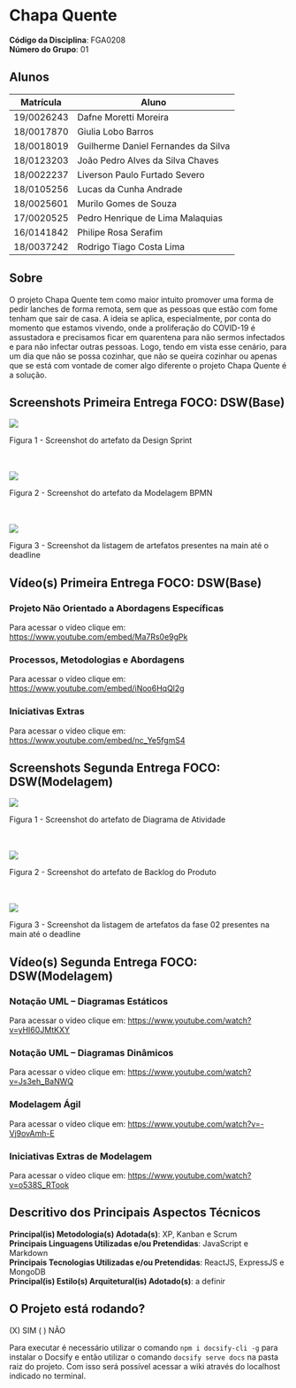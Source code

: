# Chapa Quente

**Código da Disciplina**: FGA0208<br>
**Número do Grupo**: 01<br>

## Alunos

| Matrícula  | Aluno                               |
| ---------- | ----------------------------------- |
| 19/0026243 | Dafne Moretti Moreira               |
| 18/0017870 | Giulia Lobo Barros                  |
| 18/0018019 | Guilherme Daniel Fernandes da Silva |
| 18/0123203 | João Pedro Alves da Silva Chaves    |
| 18/0022237 | Liverson Paulo Furtado Severo       |
| 18/0105256 | Lucas da Cunha Andrade              |
| 18/0025601 | Murilo Gomes de Souza               |
| 17/0020525 | Pedro Henrique de Lima Malaquias    |
| 16/0141842 | Philipe Rosa Serafim                |
| 18/0037242 | Rodrigo Tiago Costa Lima            |

## Sobre

O projeto Chapa Quente tem como maior intuito promover uma forma de pedir lanches de forma remota, sem que as pessoas que estão com fome tenham que sair de casa. A ideia se aplica, especialmente, por conta do momento que estamos vivendo, onde a proliferação do COVID-19 é assustadora e precisamos ficar em quarentena para não sermos infectados e para não infectar outras pessoas. Logo, tendo em vista esse cenário, para um dia que não se possa cozinhar, que não se queira cozinhar ou apenas que se está com vontade de comer algo diferente o projeto Chapa Quente é a solução.

## Screenshots Primeira Entrega FOCO: DSW(Base)

![](./docs/assets/images/fase01-print3.png)

<figcaption>Figura 1 - Screenshot do artefato da Design Sprint</figcaption>

</br>
</br>

![](./docs/assets/images/fase01-print4.png)

<figcaption>Figura 2 - Screenshot do artefato da Modelagem BPMN</figcaption>

</br>
</br>

![](./docs/assets/images/fase01-print2.png)

<figcaption>Figura 3 - Screenshot da listagem de artefatos presentes na main até o deadline</figcaption>



## Vídeo(s) Primeira Entrega FOCO: DSW(Base)

### Projeto Não Orientado a Abordagens Específicas

Para acessar o vídeo clique em: https://www.youtube.com/embed/Ma7Rs0e9gPk

### Processos, Metodologias e Abordagens

Para acessar o vídeo clique em: https://www.youtube.com/embed/iNoo6HqQl2g

### Iniciativas Extras

Para acessar o vídeo clique em: https://www.youtube.com/embed/nc_Ye5fgmS4

## Screenshots Segunda Entrega FOCO: DSW(Modelagem)

![](./docs/assets/images/fase02-print01.png)

<figcaption>Figura 1 - Screenshot do artefato de Diagrama de Atividade</figcaption>

</br>
</br>

![](./docs/assets/images/fase02-print02.png)

<figcaption>Figura 2 - Screenshot do artefato de Backlog do Produto</figcaption>

</br>
</br>

![](./docs/assets/images/fase02-print03.png)

<figcaption>Figura 3 - Screenshot da listagem de artefatos da fase 02 presentes na main até o deadline</figcaption>

## Vídeo(s) Segunda Entrega FOCO: DSW(Modelagem)

### Notação UML – Diagramas Estáticos

Para acessar o vídeo clique em: https://www.youtube.com/watch?v=yHI60JMtKXY

### Notação UML – Diagramas Dinâmicos

Para acessar o vídeo clique em: https://www.youtube.com/watch?v=Js3eh_BaNWQ

### Modelagem Ágil

Para acessar o vídeo clique em: https://www.youtube.com/watch?v=-Vj9ovAmh-E

### Iniciativas Extras de Modelagem

Para acessar o vídeo clique em: https://www.youtube.com/watch?v=o538S_RTook

<!-- ## Screenshots Terceira Entrega <<FOCO: DSW(Padrões de Projeto)>>

Adicione 2 ou mais screenshots do projeto em termos de artefatos da Terceira Entrega.

## Vídeo(s) Terceira Entrega <<FOCO: DSW(Padrões de Projeto)>>

Adicione o(s)s vídeo(s) da Terceira Entrega.

## Screenshots Quarta Entrega (FINAL) <<FOCOS: Arquitetura & Reutilização de Software & PROJETO FINAL>>

Adicione 2 ou mais screenshots do projeto em termos de interface e/ou funcionamento.

## Vídeo(s) Quarta Entrega (FINAL) <<FOCOS: Arquitetura & Reutilização de Software & PROJETO FINAL>>

Adicione o(s)s vídeo(s) da Entrega Final. -->

## Descritivo dos Principais Aspectos Técnicos

**Principal(is) Metodologia(s) Adotada(s)**: XP, Kanban e Scrum<br>
**Principais Linguagens Utilizadas e/ou Pretendidas**: JavaScript e Markdown<br>
**Principais Tecnologias Utilizadas e/ou Pretendidas**: ReactJS, ExpressJS e MongoDB<br>
**Principal(is) Estilo(s) Arquitetural(is) Adotado(s)**: a definir<br>

## O Projeto está rodando?

(X) SIM
( ) NÃO

<!-- Se SIM, insira um manual (ou um script) para auxiliar ainda mais os interessados em consultar o projeto. -->

Para executar é necessário utilizar o comando `npm i docsify-cli -g` para instalar o Docsify e então utilizar o comando `docsify serve docs` na pasta raiz do projeto. Com isso será possível acessar a wiki através do localhost indicado no terminal.

<!-- ## Informações Complementares

Quaisquer outras informações sobre seu projeto podem ser descritas nessa seção. -->
